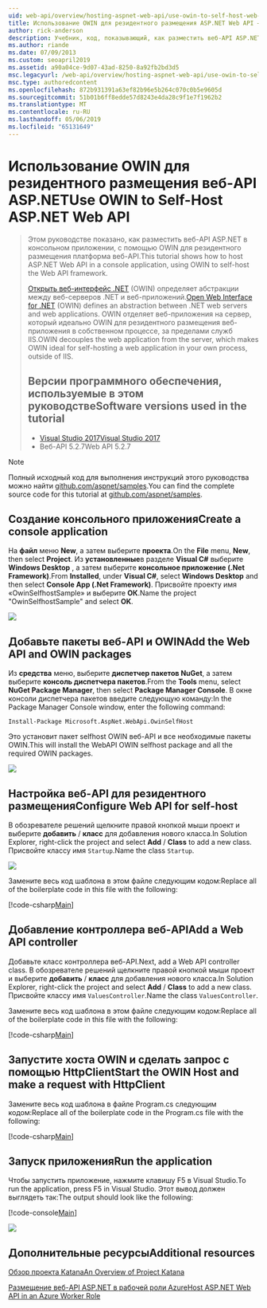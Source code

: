 ```yaml
---
uid: web-api/overview/hosting-aspnet-web-api/use-owin-to-self-host-web-api
title: Использование OWIN для резидентного размещения ASP.NET Web API — ASP.NET 4.x
author: rick-anderson
description: Учебник, код, показывающий, как разместить веб-API ASP.NET в консольном приложении.
ms.author: riande
ms.date: 07/09/2013
ms.custom: seoapril2019
ms.assetid: a90a04ce-9d07-43ad-8250-8a92fb2bd3d5
msc.legacyurl: /web-api/overview/hosting-aspnet-web-api/use-owin-to-self-host-web-api
msc.type: authoredcontent
ms.openlocfilehash: 872b931391a63ef82b96e5b264c070c0b5e9605d
ms.sourcegitcommit: 51b01b6ff8edde57d8243e4da28c9f1e7f1962b2
ms.translationtype: MT
ms.contentlocale: ru-RU
ms.lasthandoff: 05/06/2019
ms.locfileid: "65131649"
---
```

# <a name="use-owin-to-self-host-aspnet-web-api"></a><span data-ttu-id="09f32-103">Использование OWIN для резидентного размещения веб-API ASP.NET</span><span class="sxs-lookup"><span data-stu-id="09f32-103">Use OWIN to Self-Host ASP.NET Web API</span></span> 

> <span data-ttu-id="09f32-104">Этом руководстве показано, как разместить веб-API ASP.NET в консольном приложении, с помощью OWIN для резидентного размещения платформа веб-API.</span><span class="sxs-lookup"><span data-stu-id="09f32-104">This tutorial shows how to host ASP.NET Web API in a console application, using OWIN to self-host the Web API framework.</span></span>
>
> <span data-ttu-id="09f32-105">[Открыть веб-интерфейс .NET](http://owin.org) (OWIN) определяет абстракции между веб-серверов .NET и веб-приложений.</span><span class="sxs-lookup"><span data-stu-id="09f32-105">[Open Web Interface for .NET](http://owin.org) (OWIN) defines an abstraction between .NET web servers and web applications.</span></span> <span data-ttu-id="09f32-106">OWIN отделяет веб-приложения на сервер, который идеально OWIN для резидентного размещения веб-приложения в собственном процессе, за пределами служб IIS.</span><span class="sxs-lookup"><span data-stu-id="09f32-106">OWIN decouples the web application from the server, which makes OWIN ideal for self-hosting a web application in your own process, outside of IIS.</span></span>
>
> ## <a name="software-versions-used-in-the-tutorial"></a><span data-ttu-id="09f32-107">Версии программного обеспечения, используемые в этом руководстве</span><span class="sxs-lookup"><span data-stu-id="09f32-107">Software versions used in the tutorial</span></span>
>
>
> - [<span data-ttu-id="09f32-108">Visual Studio 2017</span><span class="sxs-lookup"><span data-stu-id="09f32-108">Visual Studio 2017</span></span>](https://visualstudio.microsoft.com/downloads/) 
> - <span data-ttu-id="09f32-109">Веб-API 5.2.7</span><span class="sxs-lookup"><span data-stu-id="09f32-109">Web API 5.2.7</span></span>

> [!NOTE]
> <span data-ttu-id="09f32-110">Полный исходный код для выполнения инструкций этого руководства можно найти [github.com/aspnet/samples](https://github.com/aspnet/samples/tree/master/samples/aspnet/WebApi/OwinSelfhostSample).</span><span class="sxs-lookup"><span data-stu-id="09f32-110">You can find the complete source code for this tutorial at [github.com/aspnet/samples](https://github.com/aspnet/samples/tree/master/samples/aspnet/WebApi/OwinSelfhostSample).</span></span>

## <a name="create-a-console-application"></a><span data-ttu-id="09f32-111">Создание консольного приложения</span><span class="sxs-lookup"><span data-stu-id="09f32-111">Create a console application</span></span>

<span data-ttu-id="09f32-112">На **файл** меню **New**, а затем выберите **проекта**.</span><span class="sxs-lookup"><span data-stu-id="09f32-112">On the **File** menu,  **New**, then select **Project**.</span></span> <span data-ttu-id="09f32-113">Из **установленные**в разделе **Visual C#** выберите **Windows Desktop** , а затем выберите **консольное приложение (.Net Framework)**.</span><span class="sxs-lookup"><span data-stu-id="09f32-113">From **Installed**, under **Visual C#**, select **Windows Desktop** and then select **Console App (.Net Framework)**.</span></span> <span data-ttu-id="09f32-114">Присвойте проекту имя «OwinSelfhostSample» и выберите **ОК**.</span><span class="sxs-lookup"><span data-stu-id="09f32-114">Name the project "OwinSelfhostSample" and select **OK**.</span></span>

[![](use-owin-to-self-host-web-api/_static/image7.png)](use-owin-to-self-host-web-api/_static/image7.png)

## <a name="add-the-web-api-and-owin-packages"></a><span data-ttu-id="09f32-115">Добавьте пакеты веб-API и OWIN</span><span class="sxs-lookup"><span data-stu-id="09f32-115">Add the Web API and OWIN packages</span></span>

<span data-ttu-id="09f32-116">Из **средства** меню, выберите **диспетчер пакетов NuGet**, а затем выберите **консоль диспетчера пакетов**.</span><span class="sxs-lookup"><span data-stu-id="09f32-116">From the **Tools** menu, select **NuGet Package Manager**, then select **Package Manager Console**.</span></span> <span data-ttu-id="09f32-117">В окне консоли диспетчера пакетов введите следующую команду:</span><span class="sxs-lookup"><span data-stu-id="09f32-117">In the Package Manager Console window, enter the following command:</span></span>

`Install-Package Microsoft.AspNet.WebApi.OwinSelfHost`

<span data-ttu-id="09f32-118">Это установит пакет selfhost OWIN веб-API и все необходимые пакеты OWIN.</span><span class="sxs-lookup"><span data-stu-id="09f32-118">This will install the WebAPI OWIN selfhost package and all the required OWIN packages.</span></span>

[![](use-owin-to-self-host-web-api/_static/image4.png)](use-owin-to-self-host-web-api/_static/image3.png)

## <a name="configure-web-api-for-self-host"></a><span data-ttu-id="09f32-119">Настройка веб-API для резидентного размещения</span><span class="sxs-lookup"><span data-stu-id="09f32-119">Configure Web API for self-host</span></span>

<span data-ttu-id="09f32-120">В обозревателе решений щелкните правой кнопкой мыши проект и выберите **добавить** / **класс** для добавления нового класса.</span><span class="sxs-lookup"><span data-stu-id="09f32-120">In Solution Explorer, right-click the project and select **Add** / **Class** to add a new class.</span></span> <span data-ttu-id="09f32-121">Присвойте классу имя `Startup`.</span><span class="sxs-lookup"><span data-stu-id="09f32-121">Name the class `Startup`.</span></span>

![](use-owin-to-self-host-web-api/_static/image5.png)

<span data-ttu-id="09f32-122">Замените весь код шаблона в этом файле следующим кодом:</span><span class="sxs-lookup"><span data-stu-id="09f32-122">Replace all of the boilerplate code in this file with the following:</span></span>

[!code-csharp[Main](use-owin-to-self-host-web-api/samples/sample1.cs)]

## <a name="add-a-web-api-controller"></a><span data-ttu-id="09f32-123">Добавление контроллера веб-API</span><span class="sxs-lookup"><span data-stu-id="09f32-123">Add a Web API controller</span></span>

<span data-ttu-id="09f32-124">Добавьте класс контроллера веб-API.</span><span class="sxs-lookup"><span data-stu-id="09f32-124">Next, add a Web API controller class.</span></span> <span data-ttu-id="09f32-125">В обозревателе решений щелкните правой кнопкой мыши проект и выберите **добавить** / **класс** для добавления нового класса.</span><span class="sxs-lookup"><span data-stu-id="09f32-125">In Solution Explorer, right-click the project and select **Add** / **Class** to add a new class.</span></span> <span data-ttu-id="09f32-126">Присвойте классу имя `ValuesController`.</span><span class="sxs-lookup"><span data-stu-id="09f32-126">Name the class `ValuesController`.</span></span>

<span data-ttu-id="09f32-127">Замените весь код шаблона в этом файле следующим кодом:</span><span class="sxs-lookup"><span data-stu-id="09f32-127">Replace all of the boilerplate code in this file with the following:</span></span>

[!code-csharp[Main](use-owin-to-self-host-web-api/samples/sample2.cs)]

## <a name="start-the-owin-host-and-make-a-request-with-httpclient"></a><span data-ttu-id="09f32-128">Запустите хоста OWIN и сделать запрос с помощью HttpClient</span><span class="sxs-lookup"><span data-stu-id="09f32-128">Start the OWIN Host and make a request with HttpClient</span></span>

<span data-ttu-id="09f32-129">Замените весь код шаблона в файле Program.cs следующим кодом:</span><span class="sxs-lookup"><span data-stu-id="09f32-129">Replace all of the boilerplate code in the Program.cs file with the following:</span></span>

[!code-csharp[Main](use-owin-to-self-host-web-api/samples/sample3.cs)]

## <a name="run-the-application"></a><span data-ttu-id="09f32-130">Запуск приложения</span><span class="sxs-lookup"><span data-stu-id="09f32-130">Run the application</span></span>

<span data-ttu-id="09f32-131">Чтобы запустить приложение, нажмите клавишу F5 в Visual Studio.</span><span class="sxs-lookup"><span data-stu-id="09f32-131">To run the application, press F5 in Visual Studio.</span></span> <span data-ttu-id="09f32-132">Этот вывод должен выглядеть так:</span><span class="sxs-lookup"><span data-stu-id="09f32-132">The output should look like the following:</span></span>

[!code-console[Main](use-owin-to-self-host-web-api/samples/sample4.cmd)]

![](use-owin-to-self-host-web-api/_static/image6.png)

## <a name="additional-resources"></a><span data-ttu-id="09f32-133">Дополнительные ресурсы</span><span class="sxs-lookup"><span data-stu-id="09f32-133">Additional resources</span></span>

[<span data-ttu-id="09f32-134">Обзор проекта Katana</span><span class="sxs-lookup"><span data-stu-id="09f32-134">An Overview of Project Katana</span></span>](../../../aspnet/overview/owin-and-katana/an-overview-of-project-katana.md)

[<span data-ttu-id="09f32-135">Размещение веб-API ASP.NET в рабочей роли Azure</span><span class="sxs-lookup"><span data-stu-id="09f32-135">Host ASP.NET Web API in an Azure Worker Role</span></span>](host-aspnet-web-api-in-an-azure-worker-role.md)
